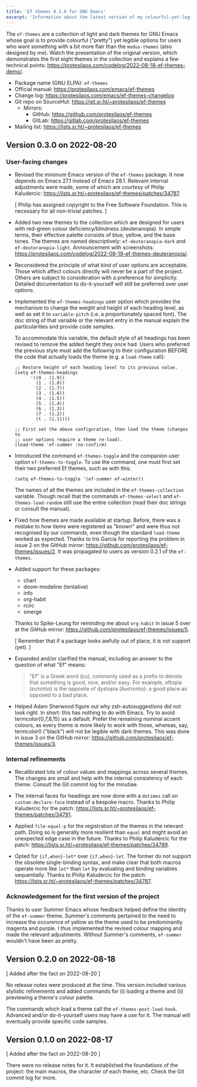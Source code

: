 ```yaml
---
title: 'Ef themes 0.3.0 for GNU Emacs'
excerpt: 'Information about the latest version of my colourful-yet-legible themes for GNU Emacs.'
---
```


The `ef-themes` are a collection of light and dark themes for GNU Emacs
whose goal is to provide colourful ("pretty") yet legible options for
users who want something with a bit more flair than the `modus-themes`
(also designed by me).  Watch the presentation of the original version,
which demonstrates the first eight themes in the collection and explains
a few technical points: <https://protesilaos.com/codelog/2022-08-18-ef-themes-demo/>.

+ Package name (GNU ELPA): `ef-themes`
+ Official manual: <https://protesilaos.com/emacs/ef-themes>
+ Change log: <https://protesilaos.com/emacs/ef-themes-changelog>
+ Git repo on SourceHut: <https://git.sr.ht/~protesilaos/ef-themes>
  - Mirrors:
    + GitHub: <https://github.com/protesilaos/ef-themes>
    + GitLab: <https://gitlab.com/protesilaos/ef-themes>
+ Mailing list: <https://lists.sr.ht/~protesilaos/ef-themes>


## Version 0.3.0 on 2022-08-20


### User-facing changes

-   Revised the minimum Emacs version of the `ef-themes` package.  It now
    depends on Emacs 27.1 instead of Emacs 28.1.  Relevant internal
    adjustments were made, some of which are courtesy of Philip
    Kaludercic: <https://lists.sr.ht/~protesilaos/ef-themes/patches/34787>.

    [ Philip has assigned copyright to the Free Software Foundation.  This
      is necessary for all non-trivial patches. ]

-   Added two new themes to the collection which are designed for users
    with red-green colour deficiency/blindness (deuteranopia).  In
    simple terms, their effective palette consists of blue, yellow, and
    the base tones.  The themes are named descriptively:
    `ef-deuteranopia-dark` and `ef-deuteranopia-light`.  Announcement
    with screenshots:
    <https://protesilaos.com/codelog/2022-08-19-ef-themes-deuteranopia/>.

-   Reconsidered the principle of what kind of user options are
    acceptable.  Those which affect colours directly will never be a part
    of the project.  Others are subject to consideration with a preference
    for simplicity.  Detailed documentation to do-it-yourself will still
    be preferred over user options.

-   Implemented the `ef-themes-headings` user option which provides the
    mechanism to change the weight and height of each heading level, as
    well as set it to `variable-pitch` (i.e. a proportionately spaced
    font).  The doc string of that variable or the relevant entry in the
    manual explain the particularities and provide code samples.

    To accommodate this variable, the default style of all headings has
    been revised to remove the added height they once had.  Users who
    preferred the previous style must add the following to their
    configuration BEFORE the code that actually loads the theme (e.g. a
    `load-theme` call):

        ;; Restore height of each heading level to its previous value.
        (setq ef-themes-headings
              '((0 . (1.9))
                (1 . (1.8))
                (2 . (1.7))
                (3 . (1.6))
                (4 . (1.5))
                (5 . (1.4))
                (6 . (1.3))
                (7 . (1.2))
                (t . (1.1))))

        ;; First set the above configuration, then load the theme (changes to
        ;; user options require a theme re-load).
        (load-theme 'ef-summer :no-confirm)

-   Introduced the command `ef-themes-toggle` and the companion user
    option `ef-themes-to-toggle`.  To use the command, one must first set
    their two preferred Ef themes, such as with this:

        (setq ef-themes-to-toggle '(ef-summer ef-winter))

    The names of all the themes are included in the `ef-themes-collection`
    variable.  Though recall that the commands `ef-themes-select` and
    `ef-themes-load-random` still use the entire collection (read their
    doc strings or consult the manual).

-   Fixed how themes are made available at startup.  Before, there was a
    mistake to how items were registered as "known" and were thus not
    recognised by our commands, even though the standard `load-theme`
    worked as expected.  Thanks to Iris Garcia for reporting the problem
    in issue 2 on the GitHub mirror:
    <https://github.com/protesilaos/ef-themes/issues/2>.  It was
    propagated to users as version 0.2.1 of the `ef-themes`.

-   Added support for these packages:

    -   chart
    -   doom-modeline (tentative)
    -   info
    -   org-habit
    -   rcirc
    -   smerge

    Thanks to Spike-Leung for reminding me about `org-habit` in issue 5
    over at the GitHub mirror:
    <https://github.com/protesilaos/ef-themes/issues/5>.

    [ Remember that if a package looks awfully out of place, it is not
      support (yet). ]

-   Expanded and/or clarified the manual, including an answer to the
    question of what "Ef" means:

    > "Ef" is a Greek word (ευ), commonly used as a prefix to denote that
    > something is good, nice, and/or easy.  For example, eftopia (ευτοπία)
    > is the opposite of dystopia (δυστοπία): a good place as opposed to a
    > bad place.

-   Helped Adam Sherwood figure out why zsh-autosuggestions did not look
    right.  In short: this has nothing to do with Emacs.  Try to avoid
    termcolor{0,7,8,15} as a default.  Prefer the remaining nominal accent
    colours, as every theme is more likely to work with those, whereas,
    say, termcolor0 ("black") will not be legible with dark themes.  This
    was done in issue 3 on the GitHub mirror:
    <https://github.com/protesilaos/ef-themes/issues/3>.


### Internal refinements

-   Recalibrated lots of colour values and mappings across several themes.
    The changes are small and help with the internal consistency of each
    theme.  Consult the Git commit log for the minutiae.

-   The internal faces for headings are now done with a `dotimes` call on
    `custom-declare-face` instead of a bespoke macro.  Thanks to Philip
    Kaludercic for the patch:
    <https://lists.sr.ht/~protesilaos/ef-themes/patches/34791>.

-   Applied `file-equal-p` for the registration of the themes in the
    relevant path.  Doing so is generally more resilient than `equal` and
    might avoid an unexpected edge case in the future.  Thanks to Philip
    Kaludercic for the patch:
    <https://lists.sr.ht/~protesilaos/ef-themes/patches/34789>.

-   Opted for `{if,when}-let*` over `{if,when}-let`.  The former do not
    support the obsolete single-binding syntax, and make clear that both
    macros operate more like `let*` than `let` by evaluating and binding
    variables sequentially.  Thanks to Philip Kaludercic for the patch:
    <https://lists.sr.ht/~protesilaos/ef-themes/patches/34787>.


### Acknowledgement for the first version of the project

Thanks to user Summer Emacs whose feedback helped define the identity of
the `ef-summer` theme.  Summer's comments pertained to the need to
increase the occurence of yellow as the theme used to be predominantly
magenta and purple.  I thus implemented the revised colour mapping and
made the relevant adjustments.  Without Summer's comments, `ef-summer`
wouldn't have been as pretty.


## Version 0.2.0 on 2022-08-18

[ Added after the fact on 2022-08-20 ]

No release notes were produced at the time.  This version included
various stylistic refinements and added commands for (i) loading a theme
and (ii) previewing a theme's colour palette.

The commands which load a theme call the `ef-themes-post-load-hook`.
Advanced and/or do-it-yourself users may have a use for it.  The manual
will eventually provide specific code samples.


## Version 0.1.0 on 2022-08-17

[ Added after the fact on 2022-08-20 ]

There were no release notes for it.  It established the foundations of
the project: the main macros, the character of each theme, etc.  Check
the Git commit log for more.
